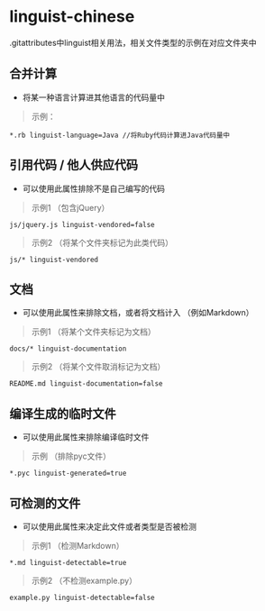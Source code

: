 # linguist-chinese

.gitattributes中linguist相关用法，相关文件类型的示例在对应文件夹中

## 合并计算

* 将某一种语言计算进其他语言的代码量中
> 示例：
```
*.rb linguist-language=Java //将Ruby代码计算进Java代码量中
```

## 引用代码 / 他人供应代码

* 可以使用此属性排除不是自己编写的代码
> 示例1 （包含jQuery）
```
js/jquery.js linguist-vendored=false
```
> 示例2 （将某个文件夹标记为此类代码）
```
js/* linguist-vendored
```

## 文档

* 可以使用此属性来排除文档，或者将文档计入 （例如Markdown）
> 示例1 （将某个文件夹标记为文档）
```
docs/* linguist-documentation
```
> 示例2 （将某个文件取消标记为文档）
```
README.md linguist-documentation=false
```

## 编译生成的临时文件

* 可以使用此属性来排除编译临时文件
> 示例 （排除pyc文件）
```
*.pyc linguist-generated=true
```

## 可检测的文件

* 可以使用此属性来决定此文件或者类型是否被检测
> 示例1 （检测Markdown）
```
*.md linguist-detectable=true
```
> 示例2 （不检测example.py）
```
example.py linguist-detectable=false
```
